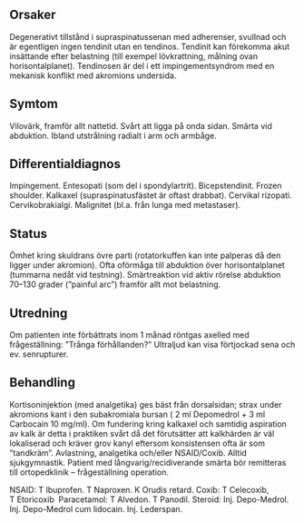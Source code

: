 ## Orsaker

Degenerativt tillstånd i supraspinatussenan med adherenser, svullnad och är egentligen ingen tendinit utan en tendinos. Tendinit kan förekomma akut insättande efter belastning (till exempel lövkrattning, målning ovan horisontalplanet). Tendinosen är del i ett impingementsyndrom med en mekanisk konflikt med akromions undersida.

## Symtom

Vilovärk, framför allt nattetid. Svårt att ligga på onda sidan. Smärta vid abduktion. Ibland utstrålning radialt i arm och armbåge.

## Differentialdiagnos

Impingement. Entesopati (som del i spondylartrit). Bicepstendinit. Frozen shoulder. Kalkaxel (supraspinatusfästet är oftast drabbat). Cervikal rizopati. Cervikobrakialgi. Malignitet (bl.a. från lunga med metastaser).

## Status

Ömhet kring skuldrans övre parti (rotatorkuffen kan inte palperas då den ligger under akromion). Ofta oförmåga till abduktion över horisontalplanet (tummarna nedåt vid testning). Smärtreaktion vid aktiv rörelse abduktion 70–130 grader (”painful arc”) framför allt mot belastning.

## Utredning

Om patienten inte förbättrats inom 1 månad röntgas axelled med frågeställning: ”Trånga förhållanden?” Ultraljud kan visa förtjockad sena och ev. senrupturer.

## 

## Behandling

Kortisoninjektion (med analgetika) ges bäst från dorsalsidan; strax under akromions kant i den subakromiala bursan ( 2 ml Depomedrol + 3 ml Carbocain 10 mg/ml). Om fundering kring kalkaxel och samtidig aspiration av kalk är detta i praktiken svårt då det förutsätter att kalkhärden är väl lokaliserad och kräver grov kanyl eftersom konsistensen ofta är som ”tandkräm”. Avlastning, analgetika och/eller NSAID/Coxib. Alltid sjukgymnastik. Patient med långvarig/recidiverande smärta bör remitteras till ortopedklinik – frågeställning operation.


NSAID: T Ibuprofen. T Naproxen. K Orudis retard.
Coxib: T Celecoxib, T Etoricoxib 
Paracetamol: T Alvedon. T Panodil.
Steroid: Inj. Depo-Medrol. Inj. Depo-Medrol cum lidocain. Inj. Lederspan.

